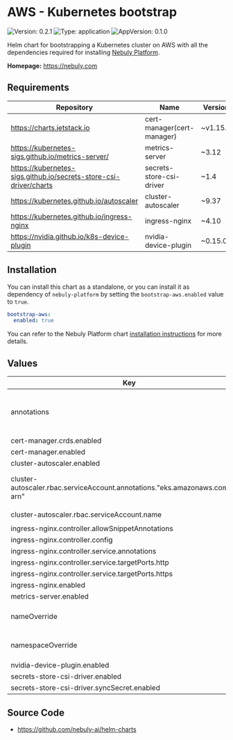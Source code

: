 # AWS - Kubernetes bootstrap

![Version: 0.2.1](https://img.shields.io/badge/Version-0.2.1-informational?style=flat-square) ![Type: application](https://img.shields.io/badge/Type-application-informational?style=flat-square) ![AppVersion: 0.1.0](https://img.shields.io/badge/AppVersion-0.1.0-informational?style=flat-square)

Helm chart for bootstrapping a Kubernetes cluster on AWS with all the dependencies required for installing [Nebuly Platform](https://nebuly.com).

**Homepage:** <https://nebuly.com>

## Requirements

| Repository | Name | Version |
|------------|------|---------|
| https://charts.jetstack.io | cert-manager(cert-manager) | ~v1.15.2 |
| https://kubernetes-sigs.github.io/metrics-server/ | metrics-server | ~3.12 |
| https://kubernetes-sigs.github.io/secrets-store-csi-driver/charts | secrets-store-csi-driver | ~1.4 |
| https://kubernetes.github.io/autoscaler | cluster-autoscaler | ~9.37 |
| https://kubernetes.github.io/ingress-nginx | ingress-nginx | ~4.10 |
| https://nvidia.github.io/k8s-device-plugin | nvidia-device-plugin | ~0.15.0 |

## Installation

You can install this chart as a standalone, or you can install it as dependency
of `nebuly-platform` by setting the `bootstrap-aws.enabled` value to `true`.

```yaml
bootstrap-aws:
  enabled: true
```

You can refer to the Nebuly Platform
chart [installation instructions](../nebuly-platform/README.md#installation) for more
details.

## Values

| Key | Type | Default | Description |
|-----|------|---------|-------------|
| annotations | object | `{}` | Extra annotations that will be added to all resources. |
| cert-manager.crds.enabled | bool | `true` |  |
| cert-manager.enabled | bool | `true` |  |
| cluster-autoscaler.enabled | bool | `true` |  |
| cluster-autoscaler.rbac.serviceAccount.annotations."eks.amazonaws.com/role-arn" | string | `""` | The ARN of the IAM role used by the autoscaler. |
| cluster-autoscaler.rbac.serviceAccount.name | string | `"cluster-autoscaler"` |  |
| ingress-nginx.controller.allowSnippetAnnotations | bool | `true` |  |
| ingress-nginx.controller.config | object | `{}` |  |
| ingress-nginx.controller.service.annotations | object | `{}` |  |
| ingress-nginx.controller.service.targetPorts.http | string | `"http"` |  |
| ingress-nginx.controller.service.targetPorts.https | string | `"https"` |  |
| ingress-nginx.enabled | bool | `true` |  |
| metrics-server.enabled | bool | `true` |  |
| nameOverride | string | `""` | Override the name of the chart. |
| namespaceOverride | string | `""` | Override the namespace. |
| nvidia-device-plugin.enabled | bool | `true` |  |
| secrets-store-csi-driver.enabled | bool | `true` |  |
| secrets-store-csi-driver.syncSecret.enabled | bool | `true` |  |

## Source Code

* <https://github.com/nebuly-ai/helm-charts>
